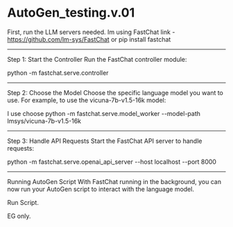 # AutoGen_testing.v.01

First, run the LLM servers needed.
Im using FastChat
link - https://github.com/lm-sys/FastChat
or
pip install fastchat

________________________________________
Step 1: Start the Controller
Run the FastChat controller module:

python -m fastchat.serve.controller

________________________________________
Step 2: Choose the Model
Choose the specific language model you want to use. For example, to use the vicuna-7b-v1.5-16k model:

I use choose
python -m fastchat.serve.model_worker --model-path lmsys/vicuna-7b-v1.5-16k

________________________________________
Step 3: Handle API Requests
Start the FastChat API server to handle requests:

python -m fastchat.serve.openai_api_server --host localhost --port 8000

________________________________________

Running AutoGen Script
With FastChat running in the background, you can now run your AutoGen script to interact with the language model.


Run Script.

EG only.

